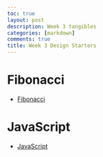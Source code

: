 ```yaml
---
toc: true
layout: post
description: Week 3 tangibles
categories: [markdown]
comments: true
title: Week 3 Design Starters
---
```

# Fibonacci
* [Fibonacci](https://aidanywu.github.io/fastpages/jupyter/2022/09/25/fibonacci.html)

# JavaScript
* [JavaScript](https://aidanywu.github.io/fastpages/jupyter/2022/09/25/javascript.html)

